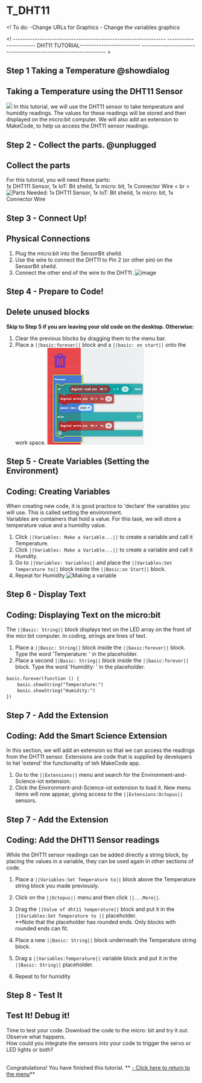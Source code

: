 # T_DHT11

<! To do:
    -Change URLs for Graphics
    - Change the variables graphics
>
<!  ---------------------------------------------------------------
    ----------------------- DHT11 TUTORIAL-------------------------
    --------------------------------------------------------------- >

## Step 1 Taking a Temperature @showdialog
Taking a Temperature using the DHT11 Sensor
-------------------------------------------

![](https://raw.githubusercontent.com/EarthEdSTEM/earthed-iot-programs-tutorials/master/Images/Earth%20Ed%20Horizontal%20Logo.png)
In this tutorial, we will use the DHT11 sensor to take temperature and humidity readings. The values for these readings will be stored and then displayed on the micro:bit computer. We will also add an extension to MakeCode, to help us access the DHT11 sensor readings.

## Step 2 - Collect the parts. @unplugged
Collect the parts
-----------------
For this tutorial, you will need these parts: <br>
1x DHT111 Sensor, 1x IoT: Bit sheild, 1x micro: bit, 1x Connector Wire < br > <br>
![Parts Needed: 1x DHT11 Sensor, 1x IoT: Bit sheild, 1x micro: bit, 1x Connector Wire](https://raw.githubusercontent.com/EarthEdSTEM/earthed-iot-programs-tutorials/master/Images/IoT_DHT11_Parts_List.png)
<br>

## Step 3 - Connect Up!
Physical Connections
--------------------
1. Plug the micro:bit into the SensorBit sheild.
2. Use the wire to connect the DHT11 to Pin 2 (or other pin) on the SensorBit sheild. 
3. Connect the other end of the wire to the DHT11.
![image](https://raw.githubusercontent.com/EarthEdSTEM/earthed-iot-programs-tutorials/master/Images/IoT_DHT11_Connections.png)

## Step 4 - Prepare to Code!
Delete unused blocks
--------------------
**Skip to Step 5 if you are leaving your old code on the desktop. Otherwise:**
1. Clear the previous blocks by dragging them to the menu bar.
2. Place a ``||basic:forever||`` block and a ``||basic: on start||`` onto the work space.
![Deleting code](https://raw.githubusercontent.com/EarthEdSTEM/earthed-iot-programs-tutorials/master/Images/Delete_blocks.png)

## Step 5 - Create Variables (Setting the Environment)
Coding: Creating Variables
--------------------------
When creating new code, it is good practice to 'declare' the variables you will use. This is called setting the environment.<br> Variables are containers that hold a value. For this task, we will store a temperature value and a humidity value.
1. Click ``||Variables: Make a Variable...||`` to create a variable and call it Temperature.
2. Click ``||Variables: Make a Variable...||`` to create a variable and call it Humdity.
3. Go to ``||Variables: Variables||`` and place the ``||Variables:Set Temperature to||`` block inside the ``||Basic:on Start||`` block.
4. Repeat for Humidity
![Making a variable](https://raw.githubusercontent.com/EarthEdSTEM/IOT_Smart_City/main/Images/Make_variable.jpg)

## Step 6 - Display Text
Coding: Displaying Text on the micro:bit
----------------------------------------
The ``||Basic: String||`` block displays text on the LED array on the front of the micr:bit computer. In coding, strings are lines of text. 
1. Place a ``||Basic: String||`` block inside the ``||basic:forever||`` block. Type the word 'Temperature: ' in the placeholder.
2. Place a second ``||Basic: String||`` block inside the ``||basic:forever||`` block. Type the word 'Humidity: ' in the placeholder.

```blocks
basic.forever(function () {
    basic.showString("Temperature:")
    basic.showString("Humidity:")
})
```

## Step 7 - Add the Extension
Coding: Add the Smart Science Extension
----------------------------------------
In this section, we will add an extension so that we can access the readings from the DHT11 sensor. Extensions are code that is supplied by developers to hel 'extend' the functionality of teh MakeCode app.
1. Go to the ``||Extensions||`` menu and search for the Environment-and-Science-iot extension. 
2. Click the Environment-and-Science-iot extension to load it. New menu items will now appear, giving access to the ``||Extensions:Octopus||`` sensors.

## Step 7 - Add the Extension
Coding: Add the DHT11 Sensor readings
-------------------------------------
While the DHT11 sensor readings can be added directly a string block, by placing the values in a variable, they can be used again in other sections of code.
1. Place a ``||Variables:Set Temperature to||`` block above the Temperature string block you made previously.
2. Click on the ``||Octopus||`` menu and then click ``||...More||``.
3. Drag the ``||Value of dht11 temperature||`` block and put it in the ``||Variables:Set Temperature to ||`` placeholder.
<br>**Note that the placeholder has rounded ends. Only blocks with rounded ends can fit.

4. Place a new ``||Basic: String||`` block underneath the Temperature string block.
5. Drag a ``||Variables:Temperature||`` variable block and put it in the ``||Basic: String||`` placeholder.
6. Repeat to for humidity

## Step 8 - Test It
Test It! Debug it!
------------------
Time to test your code. Download the code to the micro: bit and try it out. Observe what happens.<br>
How could you integrate the sensors into your code to trigger the servo or LED lights or both?<br><br>

Congratulations! You have finished this tutorial.
** [- Click here to return to the menu](/earthed-iot-programs-tutorials/README)**<br>
